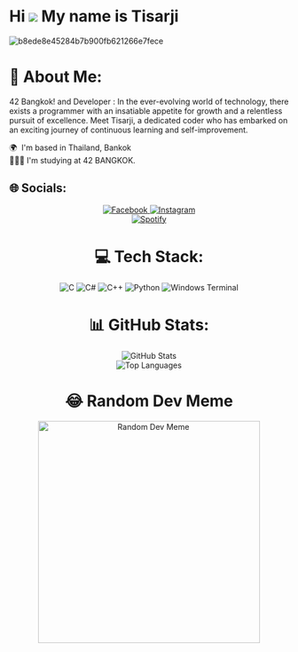 Hi ![](https://user-images.githubusercontent.com/18350557/176309783-0785949b-9127-417c-8b55-ab5a4333674e.gif) My name is Tisarji
===============================================================================================================================
![b8ede8e45284b7b900fb621266e7fece](https://github.com/Tisarji/Tisarji/assets/48820052/20dfb966-0ad4-43e2-b123-980905fc4cd7) 

# 💫 About Me:
42 Bangkok! and Developer : In the ever-evolving world of technology, there exists a programmer with an insatiable appetite for growth and a relentless pursuit of excellence. Meet Tisarji, a dedicated coder who has embarked on an exciting journey of continuous learning and self-improvement.

🌍  I'm based in Thailand, Bankok<br>🧑🏼‍🎓  I'm studying at 42 BANGKOK.

## 🌐 Socials:
<div align="center">
    <a href="https://facebook.com/MrT407">
        <img src="https://img.shields.io/badge/Facebook-%231877F2.svg?logo=Facebook&logoColor=white" alt="Facebook">
    </a>
    <a href="https://instagram.com/Tisarji">
        <img src="https://img.shields.io/badge/Instagram-%23E4405F.svg?logo=Instagram&logoColor=white" alt="Instagram">
    </a>
</div>
<div align="center">
    <a href="https://github.com/kittinan/spotify-github-profile">
        <img src="https://spotify-github-profile.vercel.app/api/view?uid=31dzkxy7by5xfbzjq7c4fidhwgaq&cover_image=true&theme=default&show_offline=false&background_color=121212&interchange=false" alt="Spotify">
    </a>
</div>


<div align="center">
    <h1>💻 Tech Stack:</h1>
    <img src="https://img.shields.io/badge/c-%2300599C.svg?style=for-the-badge&logo=c&logoColor=white" alt="C">
    <img src="https://img.shields.io/badge/c%23-%23239120.svg?style=for-the-badge&logo=c-sharp&logoColor=white" alt="C#">
    <img src="https://img.shields.io/badge/c++-%2300599C.svg?style=for-the-badge&logo=c%2B%2B&logoColor=white" alt="C++">
    <img src="https://img.shields.io/badge/python-3670A0?style=for-the-badge&logo=python&logoColor=ffdd54" alt="Python">
    <img src="https://img.shields.io/badge/Windows%20Terminal-%234D4D4D.svg?style=for-the-badge&logo=windows-terminal&logoColor=white" alt="Windows Terminal">
</div>
<div align="center">
    <h1>📊 GitHub Stats:</h1>
    <img src="https://github-readme-stats.vercel.app/api?username=Tisarji&theme=merko&hide_border=false&include_all_commits=false&count_private=false" alt="GitHub Stats">
    <br>
    <img src="https://github-readme-stats.vercel.app/api/top-langs/?username=Tisarji&theme=merko&hide_border=false&include_all_commits=false&count_private=false&layout=compact" alt="Top Languages">
</div>
<div align="center">
    <h1>😂 Random Dev Meme</h1>
    <img src="https://randommeme-five.vercel.app/" style="height: 400px;" alt="Random Dev Meme">
</div>

